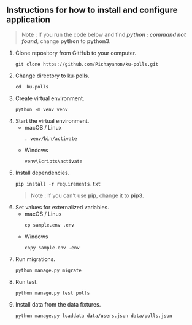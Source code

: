 ## Instructions for how to install and configure application

> Note : If you run the code below and find ***python : command not found***, change **python** to **python3**.

1. Clone repository from GitHub to your computer.
    ```
    git clone https://github.com/Pichayanon/ku-polls.git
    ```
2. Change directory to ku-polls.
    ```
    cd  ku-polls
    ```
3. Create virtual environment.
    ```
   python -m venv venv
   ```
4. Start the virtual environment.
   * macOS / Linux
     ```
     . venv/bin/activate 
     ```
   * Windows
     ```
     venv\Scripts\activate
     ```
5. Install dependencies.
   ```
   pip install -r requirements.txt
   ```
   > Note : If you can't use **pip**, change it to **pip3**.
6. Set values for externalized variables.
   * macOS / Linux
     ```
     cp sample.env .env 
     ```
   * Windows
     ```
     copy sample.env .env
     ```
7. Run migrations.
   ``` 
   python manage.py migrate
   ```
8. Run test.
   ``` 
   python manage.py test polls
   ```
9. Install data from the data fixtures.
   ``` 
   python manage.py loaddata data/users.json data/polls.json
   ```

   
